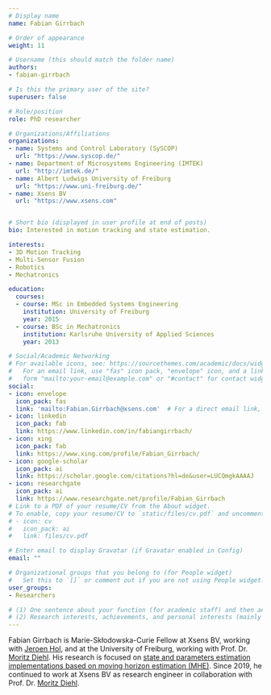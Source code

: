```yaml
---
# Display name
name: Fabian Girrbach

# Order of appearance
weight: 11

# Username (this should match the folder name)
authors:
- fabian-girrbach

# Is this the primary user of the site?
superuser: false

# Role/position
role: PhD researcher

# Organizations/Affiliations
organizations:
- name: Systems and Control Laboratory (SySCOP)
  url: "https://www.syscop.de/"
- name: Department of Microsystems Engineering (IMTEK)
  url: "http://imtek.de/"
- name: Albert Ludwigs University of Freiburg
  url: "https://www.uni-freiburg.de/"
- name: Xsens BV
  url: "https://www.xsens.com"


# Short bio (displayed in user profile at end of posts)
bio: Interested in motion tracking and state estimation.

interests:
- 3D Motion Tracking
- Multi-Sensor Fusion
- Robotics
- Mechatronics

education:
  courses:
  - course: MSc in Embedded Systems Engineering
    institution: University of Freiburg
    year: 2015
  - course: BSc in Mechatronics
    institution: Karlsruhe University of Applied Sciences
    year: 2013

# Social/Academic Networking
# For available icons, see: https://sourcethemes.com/academic/docs/widgets/#icons
#   For an email link, use "fas" icon pack, "envelope" icon, and a link in the
#   form "mailto:your-email@example.com" or "#contact" for contact widget.
social:
- icon: envelope
  icon_pack: fas
  link: 'mailto:Fabian.Girrbach@xsens.com'  # For a direct email link, use "mailto:test@example.org".
- icon: linkedin
  icon_pack: fab
  link: https://www.linkedin.com/in/fabiangirrbach/
- icon: xing
  icon_pack: fab
  link: https://www.xing.com/profile/Fabian_Girrbach/
- icon: google-scholar
  icon_pack: ai
  link: https://scholar.google.com/citations?hl=de&user=LUCQmgkAAAAJ
- icon: researchgate
  icon_pack: ai
  link: https://www.researchgate.net/profile/Fabian_Girrbach
# Link to a PDF of your resume/CV from the About widget.
# To enable, copy your resume/CV to `static/files/cv.pdf` and uncomment the lines below.  
# - icon: cv
#   icon_pack: ai
#   link: files/cv.pdf

# Enter email to display Gravatar (if Gravatar enabled in Config)
email: ""

# Organizational groups that you belong to (for People widget)
#   Set this to `[]` or comment out if you are not using People widget.  
user_groups:
- Researchers

# (1) One sentence about your function (for academic staff) and then another sentence about your role(s) within the training network
# (2) Research interests, achievements, and personal interests (mainly for researchers)
---
```


Fabian Girrbach is Marie-Skłodowska-Curie Fellow at Xsens BV, working with [Jeroen Hol](/authors/jeroen-hol), and at the University of Freiburg, working with Prof. Dr. [Moritz Diehl](/authors/moritz-diehl/). His research is focused on [state and parameters estimation implementations based on moving horizon estimation (MHE)](/project/esr11). Since 2019, he continued to work at Xsens BV as research engineer in collaboration with Prof. Dr. [Moritz Diehl](/authors/moritz-diehl/).
